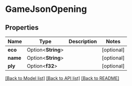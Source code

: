 # GameJsonOpening

## Properties

Name | Type | Description | Notes
------------ | ------------- | ------------- | -------------
**eco** | Option<**String**> |  | [optional]
**name** | Option<**String**> |  | [optional]
**ply** | Option<**f32**> |  | [optional]

[[Back to Model list]](../README.md#documentation-for-models) [[Back to API list]](../README.md#documentation-for-api-endpoints) [[Back to README]](../README.md)


